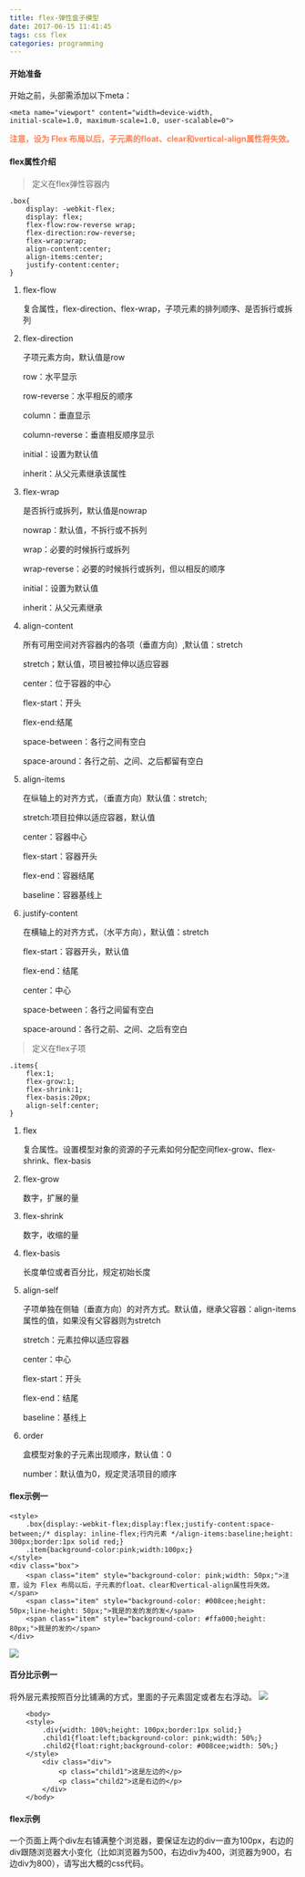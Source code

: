 ```yaml
---
title: flex-弹性盒子模型
date: 2017-06-15 11:41:45
tags: css flex
categories: programming
---
```

#### 开始准备 ####
开始之前，头部需添加以下meta：

	<meta name="viewport" content="width=device-width, 
	initial-scale=1.0, maximum-scale=1.0, user-scalable=0">


**<font color="#ff7f50">注意，设为 Flex 布局以后，子元素的float、clear和vertical-align属性将失效。</font>**

#### flex属性介绍 ####
 
> 定义在flex弹性容器内 

	.box{
		display: -webkit-flex;
	    display: flex;
		flex-flow:row-reverse wrap;
		flex-direction:row-reverse;
		flex-wrap:wrap;
		align-content:center;
		align-items:center;
		justify-content:center;
	}

1. flex-flow
	
	复合属性，flex-direction、flex-wrap，子项元素的排列顺序、是否拆行或拆列

2. flex-direction

	子项元素方向，默认值是row
	
	row：水平显示

	row-reverse：水平相反的顺序

	column：垂直显示

	column-reverse：垂直相反顺序显示

	initial：设置为默认值

	inherit：从父元素继承该属性

<!-- more -->


3. flex-wrap

	是否拆行或拆列，默认值是nowrap
	
	nowrap：默认值，不拆行或不拆列

	wrap：必要的时候拆行或拆列

	wrap-reverse：必要的时候拆行或拆列，但以相反的顺序

	initial：设置为默认值

	inherit：从父元素继承

4. align-content

	所有可用空间对齐容器内的各项（垂直方向）,默认值：stretch
	
	stretch；默认值，项目被拉伸以适应容器

	center：位于容器的中心

	flex-start：开头

	flex-end:结尾

	space-between：各行之间有空白

	space-around：各行之前、之间、之后都留有空白

5. align-items

	在纵轴上的对齐方式，（垂直方向）默认值：stretch;
	
	stretch:项目拉伸以适应容器，默认值
	
	center：容器中心
	
	flex-start：容器开头
	
	flex-end：容器结尾
	
	baseline：容器基线上



6. justify-content

	在横轴上的对齐方式，（水平方向），默认值：stretch
	
	flex-start：容器开头，默认值
	
	flex-end：结尾
	
	center：中心
	
	space-between：各行之间留有空白
	
	space-around：各行之前、之间、之后有空白



> 定义在flex子项 

	.items{ 
		flex:1;
		flex-grow:1;
		flex-shrink:1;
		flex-basis:20px;
		align-self:center;
	}

1. flex 

 	复合属性。设置模型对象的资源的子元素如何分配空间flex-grow、flex-shrink、flex-basis

2. flex-grow
 
	数字，扩展的量

3. flex-shrink

	数字，收缩的量

4. flex-basis

	长度单位或者百分比，规定初始长度

5. align-self

	子项单独在侧轴（垂直方向）的对齐方式。默认值，继承父容器：align-items属性的值，如果没有父容器则为stretch
	
	stretch：元素拉伸以适应容器
	
	center：中心
	
	flex-start：开头
	
	flex-end：结尾
	
	baseline：基线上
	

6. order

	盒模型对象的子元素出现顺序，默认值：0
	
	number：默认值为0，规定灵活项目的顺序


#### flex示例一 ####





	<style>
		.box{display:-webkit-flex;display:flex;justify-content:space-between;/* display: inline-flex;行内元素 */align-items:baseline;height: 300px;border:1px solid red;}
		.item{background-color:pink;width:100px;}
	</style>
	<div class="box">
		<span class="item" style="background-color: pink;width: 50px;">注意，设为 Flex 布局以后，子元素的float、clear和vertical-align属性将失效。</span>
		<span class="item" style="background-color: #008cee;height: 50px;line-height: 50px;">我是的发的发的发</span>
		<span class="item" style="background-color: #ffa000;height: 80px;">我是的发的</span>
	</div>

![](http://oibijaovc.bkt.clouddn.com/flex.png)


#### 百分比示例一 ####

将外层元素按照百分比铺满的方式，里面的子元素固定或者左右浮动。
![](http://oibijaovc.bkt.clouddn.com/float.png)

		<body>
		<style>
			.div{width: 100%;height: 100px;border:1px solid;}
			.child1{float:left;background-color: pink;width: 50%;}
			.child2{float:right;background-color: #008cee;width: 50%;}
		</style>
			<div class="div">
				<p class="child1">这是左边的</p>
				<p class="child2">这是右边的</p>
			</div>
		</body>

#### flex示例 ####
一个页面上两个div左右铺满整个浏览器，要保证左边的div一直为100px，右边的div跟随浏览器大小变化（比如浏览器为500，右边div为400，浏览器为900，右边div为800），请写出大概的css代码。


